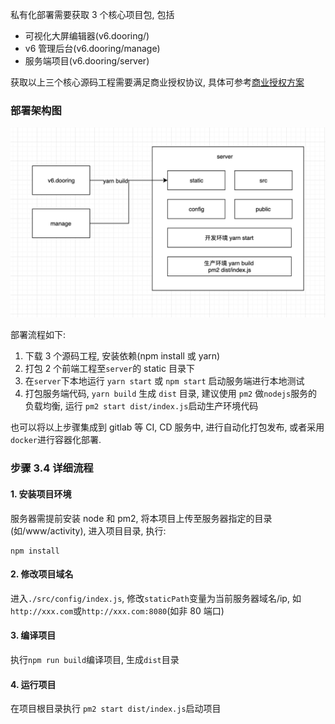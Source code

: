 <!--
 * @Date: 2021-01-20 23:25:29
 * @LastEditors: xuxiaoxi
 * @LastEditTime: 2021-01-22 21:48:34
 * @FilePath: /github-h5-Dooring/doc/zh/guide/deployDev/deploy.md
-->

私有化部署需要获取 3 个核心项目包, 包括

- 可视化大屏编辑器(v6.dooring/)
- v6 管理后台(v6.dooring/manage)
- 服务端项目(v6.dooring/server)

获取以上三个核心源码工程需要满足商业授权协议, 具体可参考[商业授权方案](http://h5.dooring.cn/h5_plus/price)

### 部署架构图

<img src="../../../img/common/v6.deploy.png" alt="H5-dooring部署">

部署流程如下:

1. 下载 3 个源码工程, 安装依赖(npm install 或 yarn)
2. 打包 2 个前端工程至`server`的 static 目录下
3. 在`server`下本地运行 `yarn start` 或 `npm start` 启动服务端进行本地测试
4. 打包服务端代码, `yarn build` 生成 `dist` 目录, 建议使用 `pm2` 做`nodejs`服务的负载均衡, 运行 `pm2 start dist/index.js`启动生产环境代码

也可以将以上步骤集成到 gitlab 等 CI, CD 服务中, 进行自动化打包发布, 或者采用`docker`进行容器化部署.

### 步骤 3.4 详细流程

#### 1. 安装项目环境

服务器需提前安装 node 和 pm2, 将本项目上传至服务器指定的目录(如/www/activity), 进入项目目录, 执行:

```
npm install
```

#### 2. 修改项目域名

进入`./src/config/index.js`, 修改`staticPath`变量为当前服务器域名/ip, 如`http://xxx.com`或`http://xxx.com:8080`(如非 80 端口)

#### 3. 编译项目

执行`npm run build`编译项目, 生成`dist`目录

#### 4. 运行项目

在项目根目录执行 `pm2 start dist/index.js`启动项目
